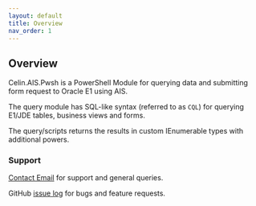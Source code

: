 ```yaml
---
layout: default
title: Overview
nav_order: 1
---
```

## Overview

Celin.AIS.Pwsh is a PowerShell Module for querying data and submitting form request to Oracle E1 using AIS.

The query module has SQL-like syntax (referred to as `CQL`) for querying E1/JDE tables, business views and forms.

The query/scripts returns the results in custom IEnumerable types with additional powers.

### Support

[Contact Email](mailto:fbragason@outlook.com) for support and general queries.

GitHub [issue log](https://github.com/Herdubreid/ais.pwsh/issues) for bugs and feature requests.
